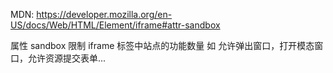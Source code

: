 
MDN: https://developer.mozilla.org/en-US/docs/Web/HTML/Element/iframe#attr-sandbox

属性
    sandbox
        限制 iframe 标签中站点的功能数量
        如 允许弹出窗口，打开模态窗口，允许资源提交表单...

